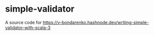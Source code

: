 # simple-validator

A source code for https://v-bondarenko.hashnode.dev/writing-simple-validator-with-scala-3
